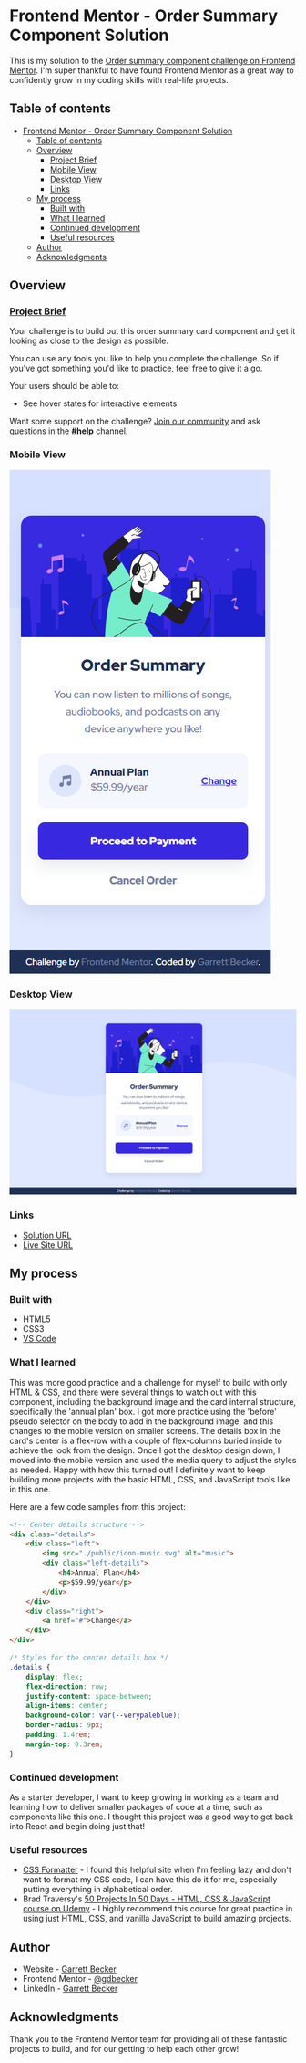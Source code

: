 # Frontend Mentor - Order Summary Component Solution

This is my solution to the [Order summary component challenge on Frontend Mentor](https://www.frontendmentor.io/challenges/order-summary-component-QlPmajDUj). I'm super thankful to have found Frontend Mentor as a great way to confidently grow in my coding skills with real-life projects. 

## Table of contents

- [Frontend Mentor - Order Summary Component Solution](#frontend-mentor---order-summary-component-solution)
	- [Table of contents](#table-of-contents)
	- [Overview](#overview)
		- [Project Brief](#project-brief)
		- [Mobile View](#mobile-view)
		- [Desktop View](#desktop-view)
		- [Links](#links)
	- [My process](#my-process)
		- [Built with](#built-with)
		- [What I learned](#what-i-learned)
		- [Continued development](#continued-development)
		- [Useful resources](#useful-resources)
	- [Author](#author)
	- [Acknowledgments](#acknowledgments)

## Overview

### [Project Brief](./project%20brief/)

Your challenge is to build out this order summary card component and get it looking as close to the design as possible.

You can use any tools you like to help you complete the challenge. So if you've got something you'd like to practice, feel free to give it a go.

Your users should be able to:

- See hover states for interactive elements

Want some support on the challenge? [Join our community](https://www.frontendmentor.io/community) and ask questions in the **#help** channel.

### Mobile View

![](./order-summary-component-mobile.jpg)

### Desktop View

![](./order-summary-component-desktop.jpg)

### Links

- [Solution URL]()
- [Live Site URL](https://order-summary-component-gdbecker.netlify.app/)

## My process

### Built with

- HTML5
- CSS3
- [VS Code](https://code.visualstudio.com)

### What I learned

This was more good practice and a challenge for myself to build with only HTML & CSS, and there were several things to watch out with this component, including the background image and the card internal structure, specifically the 'annual plan' box. I got more practice using the 'before' pseudo selector on the body to add in the background image, and this changes to the mobile version on smaller screens. The details box in the card's center is a flex-row with a couple of flex-columns buried inside to achieve the look from the design. Once I got the desktop design down, I moved into the mobile version and used the media query to adjust the styles as needed. Happy with how this turned out! I definitely want to keep building more projects with the basic HTML, CSS, and JavaScript tools like in this one.

Here are a few code samples from this project:

```html
<!-- Center details structure -->
<div class="details">
	<div class="left">
		<img src="./public/icon-music.svg" alt="music">
		<div class="left-details">
			<h4>Annual Plan</h4>
			<p>$59.99/year</p>
		</div>
	</div>
	<div class="right">
		<a href="#">Change</a>
	</div>
</div>
```

```css
/* Styles for the center details box */
.details {
	display: flex;
	flex-direction: row;
	justify-content: space-between;
	align-items: center;
	background-color: var(--verypaleblue);
	border-radius: 9px;
	padding: 1.4rem;
	margin-top: 0.3rem;
}
```

### Continued development

As a starter developer, I want to keep growing in working as a team and learning how to deliver smaller packages of code at a time, such as components like this one. I thought this project was a good way to get back into React and begin doing just that!

### Useful resources

- [CSS Formatter](http://www.lonniebest.com/FormatCSS/) - I found this helpful site when I'm feeling lazy and don't want to format my CSS code, I can have this do it for me, especially putting everything in alphabetical order.
- Brad Traversy's [50 Projects In 50 Days - HTML, CSS & JavaScript course on Udemy](https://www.udemy.com/course/50-projects-50-days/) - I highly recommend this course for great practice in using just HTML, CSS, and vanilla JavaScript to build amazing projects.

## Author

- Website - [Garrett Becker]()
- Frontend Mentor - [@gdbecker](https://www.frontendmentor.io/profile/gdbecker)
- LinkedIn - [Garrett Becker](https://www.linkedin.com/in/garrett-becker-923b4a106/)

## Acknowledgments

Thank you to the Frontend Mentor team for providing all of these fantastic projects to build, and for our getting to help each other grow!
